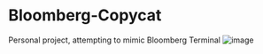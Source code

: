 # Bloomberg-Copycat
Personal project, attempting to mimic Bloomberg Terminal
![image](https://user-images.githubusercontent.com/7539561/121844329-afb67e00-cc98-11eb-9913-42897c7ff040.png)
